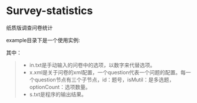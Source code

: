 # Survey-statistics
纸质版调查问卷统计


example目录下是一个使用实例:

其中：
> * in.txt是手动输入的问卷中的选项，以数字来代替选项。
> * x.xml是关于问卷的xml配置，一个question代表一个问题的配置。每一个question节点有三个子节点，id：题号，isMutil：是多选题，optionCount：选项数量。
> * s.txt是程序的输出结果。


